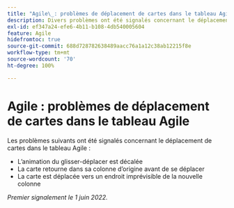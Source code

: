 ```yaml
---
title: "Agile\_: problèmes de déplacement de cartes dans le tableau Agile"
description: Divers problèmes ont été signalés concernant le déplacement de cartes dans le tableau Agile.
exl-id: ef347a24-efe6-4b11-b108-4db540005604
feature: Agile
hidefromtoc: true
source-git-commit: 688d728782638489aacc76a1a12c38ab12215f8e
workflow-type: tm+mt
source-wordcount: '70'
ht-degree: 100%

---
```


# Agile : problèmes de déplacement de cartes dans le tableau Agile

<!--Valid issue, won't fix-->

Les problèmes suivants ont été signalés concernant le déplacement de cartes dans le tableau Agile :

* L’animation du glisser-déplacer est décalée
* La carte retourne dans sa colonne d’origine avant de se déplacer
* La carte est déplacée vers un endroit imprévisible de la nouvelle colonne

_Premier signalement le 1 juin 2022._
